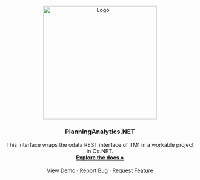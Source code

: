<div id="top"></div>
<!-- PROJECT LOGO -->
<br />
<div align="center">
  <a href="https://github.com/olapline">
    <img src="https://www.olapline.de/files/olapline-theme/img/brand-olapline-subline.svg" alt="Logo" width="300">
  </a>

<h3 align="center">PlanningAnalytics.NET</h3>

  <p align="center">
    This interface wraps the odata REST interface of TM1 in a workable project in C#.NET.
    <br />
    <a href="https://github.com/olapline/PlanningAnalytics"><strong>Explore the docs »</strong></a>
    <br />
    <br />
    <a href="https://github.com/olapline/PlanningAnalytics">View Demo</a>
    ·
    <a href="https://github.com/olapline/PlanningAnalytics/issues">Report Bug</a>
    ·
    <a href="https://github.com/olapline/PlanningAnalytics/issues">Request Feature</a>
  </p>
</div>
